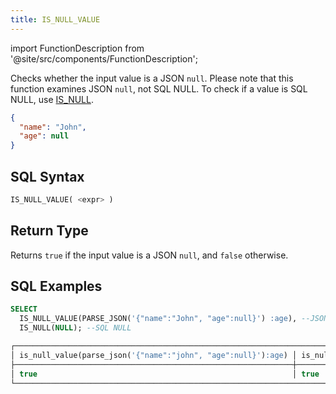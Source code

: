 ```yaml
---
title: IS_NULL_VALUE
---
```

import FunctionDescription from '@site/src/components/FunctionDescription';

<FunctionDescription description="Introduced or updated: v1.2.368"/>

Checks whether the input value is a JSON `null`. Please note that this function examines JSON `null`, not SQL NULL. To check if a value is SQL NULL, use [IS_NULL](../03-conditional-functions/is-null.md).

```json title='JSON null Example:'
{
  "name": "John",
  "age": null
}   
```

## SQL Syntax

```sql
IS_NULL_VALUE( <expr> )
```

## Return Type

Returns `true` if the input value is a JSON `null`, and `false` otherwise.

## SQL Examples

```sql
SELECT
  IS_NULL_VALUE(PARSE_JSON('{"name":"John", "age":null}') :age), --JSON null
  IS_NULL(NULL); --SQL NULL

┌──────────────────────────────────────────────────────────────────────────────┐
│ is_null_value(parse_json('{"name":"john", "age":null}'):age) │ is_null(null) │
├──────────────────────────────────────────────────────────────┼───────────────┤
│ true                                                         │ true          │
└──────────────────────────────────────────────────────────────────────────────┘
```